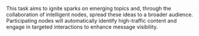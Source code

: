 This task aims to ignite sparks on emerging topics and, through the collaboration of intelligent nodes, spread these ideas to a broader audience. Participating nodes will automatically identify high-traffic content and engage in targeted interactions to enhance message visibility.